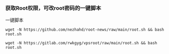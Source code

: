 ### 获取Root权限，可改root密码的一键脚本

一键脚本
```
wget -N https://github.com/nezhahd/root-news/raw/main/root.sh && bash root.sh
```

```
wget -N https://gitlab.com/rwkgyg/vpsroot/raw/main/root.sh && bash root.sh
```




